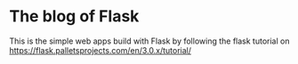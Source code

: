 # The blog of Flask

This is the simple web apps build with Flask by following the flask tutorial on https://flask.palletsprojects.com/en/3.0.x/tutorial/
